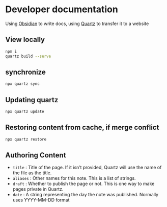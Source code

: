# Developer documentation
Using [Obsidian](https://obsidian.md/) to write docs, using [Quartz](https://quartz.jzhao.xyz/) to transfer it to a website

## View locally
```bash
npm i
quartz build --serve
```

## synchronize
```bash
npx quartz sync
```

## Updating quartz
```bash
npx quartz update
```
## Restoring content from cache, if merge conflict
```bash
npx quartz restore
```
## Authoring Content
- `title` : Title of the page. If it isn’t provided, Quartz will use the name of the file as the title.
- `aliases` : Other names for this note. This is a list of strings.
- `draft` : Whether to publish the page or not. This is one way to make pages private in Quartz.
- `date` : A string representing the day the note was published. Normally uses YYYY-MM-DD format

